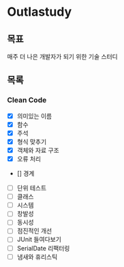 # Outlastudy

## 목표
매주 더 나은 개발자가 되기 위한 기술 스터디

## 목록

### Clean Code
- [x] 의미있는 이름
- [x] 함수
- [x] 주석
- [x] 형식 맞추기
- [x] 객체와 자료 구조
- [x] 오류 처리
- [] 경계
- [ ] 단위 테스트
- [ ] 클래스
- [ ] 시스템
- [ ] 창발성
- [ ] 동시성
- [ ] 점진적인 개선
- [ ] JUnit 들여다보기
- [ ] SerialDate 리팩터링
- [ ] 냄새와 휴리스틱
